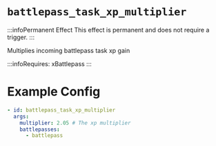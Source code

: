 # `battlepass_task_xp_multiplier`
:::infoPermanent Effect
This effect is permanent and does not require a trigger.
:::

Multiplies incoming battlepass task xp gain

:::infoRequires:
xBattlepass
:::
# Example Config
```yaml
- id: battlepass_task_xp_multiplier
  args:
    multiplier: 2.05 # The xp multiplier
    battlepasses:
      - battlepass
```
